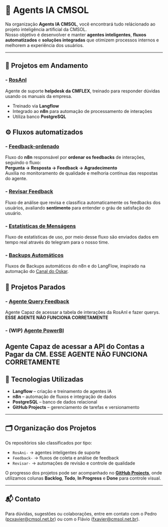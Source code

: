 # 🤖 Agents IA CMSOL

Na organização **Agents IA CMSOL**, você encontrará tudo relácionado ao projeto inteligência artificial da CMSOL.  
Nosso objetivo é desenvolver e manter **agentes inteligentes**, **fluxos automatizados** e **soluções integradas** que otimizem processos internos e melhorem a experiência dos usuários.

---

## 🚀 Projetos em Andamento

### - [RosAnI](https://github.com/agentes-ia-cmso/RosAnI-)
Agente de suporte **helpdesk da CMFLEX**, treinado para responder dúvidas usando os manuais da empresa.  
- Treinado via **Langflow**
- Integrado ao **n8n** para automação de processamento de interações
- Utiliza banco **PostgreSQL**


## ⚙️ Fluxos automatizados

### - [Feedback-ordenado](https://github.com/agentes-ia-cmso/Feedback-ordenado)
Fluxo do **n8n** responsável por **ordenar os feedbacks** de interações, seguindo o fluxo:  
**Pergunta → Resposta → Feedback → Agradecimento**  
Auxilia no monitoramento de qualidade e melhoria contínua das respostas do agente.

### - [Revisar Feedback](https://github.com/agentes-ia-cmso/Revisar-Feedback)
Fluxo de análise que revisa e classifica automaticamente os feedbacks dos usuários, avaliando **sentimento** para entender o gráu de satisfação do usuário.

### - [Estatísticas de Menságens](https://github.com/agentes-ia-cmso/ContadorDeMensagem)
Fluxo de estatísticas de uso, por meio desse fluxo são enviados dados em tempo real através do telegram para o nosso time.

### - [Backups Automáticos](https://github.com/agentes-ia-cmso/backups_automaticos)
Fluxos de Backups automáticos do n8n e do LangFlow, inspirado na automação do [Canal do Oskar](https://www.youtube.com/watch?v=dNuVuoPD0Jo).


## 🛑 Projetos Parados

### - [Agente Query Feedback](https://github.com/agentes-ia-cmso/AgenteQueryFeedback)
Agente Capaz de acessar a tabela de interações da RosAnI e fazer querys. **ESSE AGENTE NÃO FUNCIONA CORRETAMENTE**

### - (WIP) [Agente PowerBI](https://github.com/agentes-ia-cmso/Agente-power-BI)
Agente Capaz de acessar a API do Contas a Pagar da CM. **ESSE AGENTE NÃO FUNCIONA CORRETAMENTE**
---

## 🧠 Tecnologias Utilizadas
- **Langflow** – criação e treinamento de agentes IA  
- **n8n** – automação de fluxos e integração de dados  
- **PostgreSQL** – banco de dados relacional  
- **GitHub Projects** – gerenciamento de tarefas e versionamento  

---

## 🗂️ Organização dos Projetos
Os repositórios são classificados por tipo:
- `RosAni-` → agentes inteligentes de suporte  
- `Feedback-` → fluxos de coleta e análise de feedback  
- `Revisar-` → automações de revisão e controle de qualidade  

O progresso dos projetos pode ser acompanhado no **[GitHub Projects](https://github.com/orgs/agentes-ia-cmsol/projects)**, onde utilizamos colunas **Backlog**, **Todo**, **In Progress** e **Done** para controle visual.

---

## 📬 Contato
Para dúvidas, sugestões ou colaborações, entre em contato com o Pedro (pcxavier@cmsol.net.br) ou com o Flávio (fxavier@cmsol.net.br).
